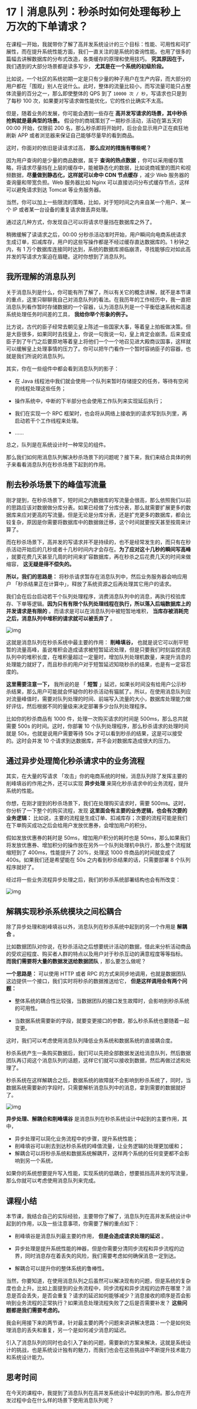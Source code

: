 # 17丨消息队列：秒杀时如何处理每秒上万次的下单请求？

在课程一开始，我就带你了解了高并发系统设计的三个目标：性能、可用性和可扩展性，而在提升系统性能方面，我们一直关注的是系统的查询性能。也用了很多的篇幅去讲解数据库的分布式改造，各类缓存的原理和使用技巧。 **究其原因在于，** 我们遇到的大部分场景都是读多写少， **尤其是在一个系统的初级阶段。**

比如说，一个社区的系统初期一定是只有少量的种子用户在生产内容，而大部分的用户都在「围观」别人在说什么。此时，整体的流量比较小，而写流量可能只占整体流量的百分之一，那么即使整体的 QPS 到了  `10000 次 / 秒`，写请求也只是到了每秒 100 次，如果要对写请求做性能优化，它的性价比确实不太高。

但是，随着业务的发展，你可能会遇到一些存在 **高并发写请求的场景，其中秒杀抢购就是最典型的场景。** 假设你的商城策划了一期秒杀活动，活动在第五天的 00:00 开始，仅限前 200 名，那么秒杀即将开始时，后台会显示用户正在疯狂地刷新 APP 或者浏览器来保证自己能够尽量早的看到商品。

这时，你面对的依旧是读请求过高， **那么应对的措施有哪些呢？**

因为用户查询的是少量的商品数据，属于 **查询的热点数据** ，你可以采用缓存策略，将请求尽量挡在上层的缓存中，能被静态化的数据，比如说商城里的图片和视频数据，**尽量做到静态化，这样就可以命中 CDN 节点缓存** ，减少 Web 服务器的查询量和带宽负担。Web 服务器比如 Nginx 可以直接访问分布式缓存节点，这样可以避免请求到达 Tomcat 等业务服务器。

当然，你可以加上一些限流的策略，比如，对于短时间之内来自某一个用户、某一个 IP 或者某一台设备的重复请求做丢弃处理。

通过这几种方式，你发现自己可以将请求尽量挡在数据库之外了。

稍微缓解了读请求之后，00:00 分秒杀活动准时开始，用户瞬间向电商系统请求生成订单，扣减库存，用户的这些写操作都是不经过缓存直达数据库的。1 秒钟之内，有 1 万个数据库连接同时达到，系统的数据库濒临崩溃，寻找能够应对如此高并发的写请求方案迫在眉睫。这时你想到了消息队列。

## 我所理解的消息队列

关于消息队列是什么，你可能有所了解了，所以有关它的概念讲解，就不是本节课的重点，这里只聊聊我自己对消息队列的看法。在我历年的工作经历中，我一直把消息队列看作暂时存储数据的一个容器，认为消息队列是一个平衡低速系统和高速系统处理任务时间差的工具， **我给你举个形象的例子。**

比方说，古代的臣子经常去朝见皇上陈述一些国家大事，等着皇上拍板做决策。但是大臣很多，如果同时去找皇上，你说一句我说一句，皇上肯定会崩溃。后来变成臣子到了午门之后要原地等着皇上将他们一个一个地召见进大殿商议国事，这样就可以缓解皇上处理事情的压力了。你可以把午门看作一个暂时容纳臣子的容器，也就是我们所说的消息队列。

其实，你在一些组件中都会看到消息队列的影子：

- 在 Java 线程池中我们就会使用一个队列来暂时存储提交的任务，等待有空闲的线程处理这些任务；

- 操作系统中，中断的下半部分也会使用工作队列来实现延后执行；

- 我们在实现一个 RPC 框架时，也会将从网络上接收到的请求写到队列里，再启动若干个工作线程来处理。

- ……

总之，队列是在系统设计时一种常见的组件。

那么我们如何用消息队列解决秒杀场景下的问题呢？接下来，我们来结合具体的例子来看看消息队列在秒杀场景下起到的作用。

## 削去秒杀场景下的峰值写流量

刚才提到，在秒杀场景下，短时间之内数据库的写流量会很高，那么依照我们以前的思路应该对数据做分库分表。如果已经做了分库分表，那么就需要扩展更多的数据库来应对更高的写流量。但是无论是分库分表，还是扩充更多的数据库，都会比较复杂，原因是你需要将数据库中的数据做迁移，这个时间就要按天甚至按周来计算了。

而在秒杀场景下，高并发的写请求并不是持续的，也不是经常发生的，而只有在秒杀活动开始后的几秒或者十几秒时间内才会存在。**为了应对这十几秒的瞬间写高峰** ，就要花费几天甚至几周的时间来扩容数据库，再在秒杀之后花费几天的时间来做缩容， **这无疑是得不偿失的。**

**所以，我们的思路是：** 将秒杀请求暂存在消息队列中，然后业务服务器会响应用户 「秒杀结果正在计算中」，释放了系统资源之后再处理其它用户的请求。

我们会在后台启动若干个队列处理程序，消费消息队列中的消息，再执行校验库存、下单等逻辑。**因为只有有限个队列处理线程在执行，所以落入后端数据库上的并发请求是有限的** 。而请求是可以在消息队列中被短暂地堆积， **当库存被消耗完之后，消息队列中堆积的请求就可以被丢弃了** 。

![img](./assets/de0a7a65a0bf51e1463d40d666a034ad.jpg)

这就是消息队列在秒杀系统中最主要的作用： **削峰填谷，** 也就是说它可以削平短暂的流量高峰，虽说堆积会造成请求被短暂延迟处理，但是只要我们时刻监控消息队列中的堆积长度，在堆积量超过一定量时，增加队列处理机数量，来提升消息的处理能力就好了，而且秒杀的用户对于短暂延迟知晓秒杀的结果，也是有一定容忍度的。

**这里需要注意一下，** 我所说的是 「 **短暂** 」延迟，如果长时间没有给用户公示秒杀结果，那么用户可能就会怀疑你的秒杀活动有猫腻了。所以，在使用消息队列应对流量峰值时，需要对队列处理的时间、前端写入流量的大小，数据库处理能力做好评估，然后根据不同的量级来决定部署多少台队列处理程序。

比如你的秒杀商品有 1000 件，处理一次购买请求的时间是 500ms，那么总共就需要 500s 的时间。这时，你部署 10 个队列处理程序，那么秒杀请求的处理时间就是 50s，也就是说用户需要等待 50s 才可以看到秒杀的结果，这是可以接受的。这时会并发 10 个请求到达数据库，并不会对数据库造成很大的压力。

## 通过异步处理简化秒杀请求中的业务流程

其实，在大量的写请求 「攻击」你的电商系统的时候，消息队列除了发挥主要的削峰填谷的作用之外，还可以实现 **异步处理** 来简化秒杀请求中的业务流程，提升系统的性能。

你想，在刚才提到的秒杀场景下，我们在处理购买请求时，需要 500ms。这时，你分析了一下整个的购买流程，发现 **这里面会有主要的业务逻辑，也会有次要的业务逻辑：** 比如说，主要的流程是生成订单、扣减库存；次要的流程可能是我们在下单购买成功之后会给用户发放优惠券，会增加用户的积分。

假如发放优惠券的耗时是 50ms，增加用户积分的耗时也是 50ms，那么如果我们将发放优惠券、增加积分的操作放在另外一个队列处理机中执行，那么整个流程就缩短到了 400ms，性能提升了 20%，处理这 1000 件商品的时间就变成了 400s。如果我们还是希望能在 50s 之内看到秒杀结果的话，只需要部署 8 个队列程序就好了。

经过将一些业务流程异步处理之后，我们的秒杀系统部署结构也会有所改变：

![img](./assets/3b19c4b5e93eeb32fd9665e330e6efaa.jpg)

## 解耦实现秒杀系统模块之间松耦合

除了异步处理和削峰填谷以外，消息队列在秒杀系统中起到的另一个作用是 **解耦合** 。

比如数据团队对你说，在秒杀活动之后想要统计活动的数据，借此来分析活动商品的受欢迎程度、购买者人群的特点以及用户对于秒杀互动的满意程度等等指标。 **而我们需要将大量的数据发送给数据团队** ，那么要怎么做呢？

**一个思路是：** 可以使用 HTTP 或者 RPC 的方式来同步地调用，也就是数据团队这边提供一个接口，我们实时将秒杀的数据推送给它， **但是这样调用会有两个问题：**

- 整体系统的耦合性比较强，当数据团队的接口发生故障时，会影响到秒杀系统的可用性。

- 当数据系统需要新的字段，就要变更接口的参数，那么秒杀系统也要随着一起变更。

这时，我们可以考虑使用消息队列降低业务系统和数据系统的直接耦合度。

秒杀系统产生一条购买数据后，我们可以先把全部数据发送给消息队列，然后数据团队再订阅这个消息队列的话题，这样它们就可以接收到数据，然后再做过滤和处理了。

秒杀系统在这样解耦合之后，数据系统的故障就不会影响到秒杀系统了，同时，当数据系统需要新的字段时，只需要解析消息队列中的消息，拿到需要的数据就好了。

![img](./assets/6e096e287f2c418f663ab201f435a5f6.jpg)

**异步处理、解耦合和削峰填谷** 是消息队列在秒杀系统设计中起到的主要作用，其中，

- 异步处理可以简化业务流程中的步骤，提升系统性能；
- 削峰填谷可以削去到达秒杀系统的峰值流量，让业务逻辑的处理更加缓和；
- 解耦合可以将秒杀系统和数据系统解耦开，这样两个系统的任何变更都不会影响到另一个系统，

如果你的系统想要提升写入性能，实现系统的低耦合，想要抵挡高并发的写流量，那么你就可以考虑使用消息队列来完成。

## 课程小结

本节课，我结合自己的实际经验，主要带你了解了，消息队列在高并发系统设计中起到的作用，以及一些注意事项，你需要了解的重点如下：

- 削峰填谷是消息队列最主要的作用， **但是会造成请求处理的延迟** 。

- 异步处理是提升系统性能的神器，但是你需要分清同步流程和异步流程的边界，同时消息存在着丢失的风险，我们需要考虑如何确保消息一定到达。

- 解耦合可以提升你的整体系统的鲁棒性。

当然，你要知道，在使用消息队列之后虽然可以解决现有的问题，但是系统的复杂度也会上升。比如上面提到的业务流程中，同步流程和异步流程的边界在哪里？消息是否会丢失，是否会重复？请求的延迟如何能够减少？消息接收的顺序是否会影响到业务流程的正常执行？如果消息处理流程失败了之后是否需要补发？ **这些问题都是我们需要考虑的。** 

我会利用接下来的两节课，针对最主要的两个问题来讲讲解决思路：一个是如何处理消息的丢失和重复，另一个是如何减少消息的延迟。

引入了消息队列的同时也会引入了新的问题，需要新的方案来解决，这就是系统设计的挑战，也是系统设计独有的魅力，而我们也会在这些挑战中不断提升技术能力和系统设计能力。

## 思考时间

在今天的课程中，我提到了消息队列在高并发系统设计中起到的作用。那么你在开发过程中会在什么样的场景下使用消息队列呢？